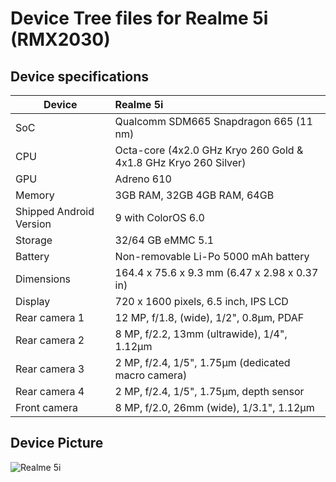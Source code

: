 # Device Tree files for Realme 5i (RMX2030)
## Device specifications

| Device                  | Realme 5i                                                                         |
| ----------------------- | :------------------------------------------------------------------------------- |
| SoC                     | Qualcomm SDM665 Snapdragon 665 (11 nm)                                           |
| CPU                     | Octa-core (4x2.0 GHz Kryo 260 Gold & 4x1.8 GHz Kryo 260 Silver)                  |
| GPU                     | Adreno 610                                                                       |
| Memory                  | 3GB RAM, 32GB 4GB RAM, 64GB                        |
| Shipped Android Version | 9 with ColorOS 6.0                                                               |
| Storage                 | 32/64 GB eMMC 5.1                                                            |
| Battery                 | Non-removable Li-Po 5000 mAh battery                                             |
| Dimensions              | 164.4 x 75.6 x 9.3 mm (6.47 x 2.98 x 0.37 in)                                    |
| Display                 | 720 x 1600 pixels, 6.5 inch, IPS LCD                                             |
| Rear camera 1           | 12 MP, f/1.8, (wide), 1/2", 0.8µm, PDAF                                       |
| Rear camera 2           | 8 MP, f/2.2, 13mm (ultrawide), 1/4", 1.12µm                                      |
| Rear camera 3	          | 2 MP, f/2.4, 1/5", 1.75µm (dedicated macro camera)                               |
| Rear camera 4	          | 2 MP, f/2.4, 1/5", 1.75µm, depth sensor                                          |
| Front camera            | 8 MP, f/2.0, 26mm (wide), 1/3.1", 1.12µm                                      |

## Device Picture

![Realme 5i](https://fdn2-gsmarena-com.cdn.ampproject.org/ii/w390/s/fdn2.gsmarena.com/vv/bigpic/realme-5i.jpg "Realme 5i")

